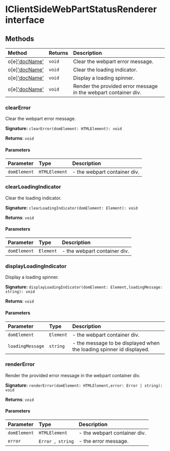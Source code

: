 # IClientSideWebPartStatusRenderer interface













## Methods

| Method	   |  Returns	| Description|
|:-------------|:-------|:-----------|
|o[e]['docName'](clearerror(domelement))      | `void` | Clear the webpart error message. |
|o[e]['docName'](clearloadingindicator(domelement))      | `void` | Clear the loading indicator. |
|o[e]['docName'](displayloadingindicator(domelement-loadingmessage))      | `void` | Display a loading spinner. |
|o[e]['docName'](rendererror(domelement-error))      | `void` | Render the provided error message in the webpart container div. |




### clearError

Clear the webpart error message.

**Signature:** ``clearError(domElement: HTMLElement): void``

**Returns**: `void`



#### Parameters


| Parameter	   | Type    | Description |
|:-------------|:---------------|:------------|
| `domElement`    | `HTMLElement` | - the webpart container div. |


### clearLoadingIndicator

Clear the loading indicator.

**Signature:** ``clearLoadingIndicator(domElement: Element): void``

**Returns**: `void`



#### Parameters


| Parameter	   | Type    | Description |
|:-------------|:---------------|:------------|
| `domElement`    | `Element` | - the webpart container div. |


### displayLoadingIndicator

Display a loading spinner.

**Signature:** ``displayLoadingIndicator(domElement: Element,loadingMessage: string): void``

**Returns**: `void`



#### Parameters


| Parameter	   | Type    | Description |
|:-------------|:---------------|:------------|
| `domElement`    | `Element` | - the webpart container div. |
| `loadingMessage`    | `string` | - the message to be displayed when the loading spinner id displayed. |


### renderError

Render the provided error message in the webpart container div.

**Signature:** ``renderError(domElement: HTMLElement,error: Error | string): void``

**Returns**: `void`



#### Parameters


| Parameter	   | Type    | Description |
|:-------------|:---------------|:------------|
| `domElement`    | `HTMLElement` | - the webpart container div. |
| `error`    | `Error `,` string` | - the error message. |

